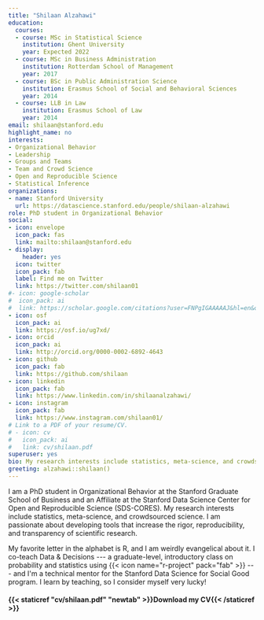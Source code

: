```yaml
---
title: "Shilaan Alzahawi"
education:
  courses:
  - course: MSc in Statistical Science
    institution: Ghent University
    year: Expected 2022
  - course: MSc in Business Administration
    institution: Rotterdam School of Management
    year: 2017
  - course: BSc in Public Administration Science
    institution: Erasmus School of Social and Behavioral Sciences
    year: 2014
  - course: LLB in Law
    institution: Erasmus School of Law
    year: 2014
email: shilaan@stanford.edu
highlight_name: no
interests:
- Organizational Behavior 
- Leadership
- Groups and Teams
- Team and Crowd Science 
- Open and Reproducible Science
- Statistical Inference
organizations:
- name: Stanford University
  url: https://datascience.stanford.edu/people/shilaan-alzahawi
role: PhD student in Organizational Behavior
social:
- icon: envelope
  icon_pack: fas
  link: mailto:shilaan@stanford.edu 
- display:
    header: yes
  icon: twitter
  icon_pack: fab
  label: Find me on Twitter
  link: https://twitter.com/shilaan01
#- icon: google-scholar
#  icon_pack: ai
#  link: https://scholar.google.com/citations?user=FNPgIGAAAAAJ&hl=en&oi=sra
- icon: osf
  icon_pack: ai
  link: https://osf.io/ug7xd/ 
- icon: orcid
  icon_pack: ai
  link: http://orcid.org/0000-0002-6892-4643 
- icon: github
  icon_pack: fab
  link: https://github.com/shilaan
- icon: linkedin
  icon_pack: fab
  link: https://www.linkedin.com/in/shilaanalzahawi/
- icon: instagram
  icon_pack: fab
  link: https://www.instagram.com/shilaan01/ 
# Link to a PDF of your resume/CV.
# - icon: cv
#   icon_pack: ai
#   link: cv/shilaan.pdf
superuser: yes
bio: My research interests include statistics, meta-science, and crowdsourced science
greeting: alzahawi::shilaan()
---
```


I am a PhD student in Organizational Behavior at the Stanford Graduate School of Business and an Affiliate at the Stanford Data Science Center for Open and Reproducible Science (SDS-CORES). My research interests include statistics, meta-science, and crowdsourced science. I am passionate about developing tools that increase the rigor, reproducibility, and transparency of scientific research. 

My favorite letter in the alphabet is R, and I am weirdly evangelical about it. I co-teach Data & Decisions --- a graduate-level, introductory class on probability and statistics using {{< icon name="r-project" pack="fab" >}} --- and I'm a technical mentor for the Stanford Data Science for Social Good program. I learn by teaching, so I consider myself very lucky!

#### <i class="fa fa-download" aria-hidden="true" style="color:#035AA6"></i> {{< staticref "cv/shilaan.pdf" "newtab" >}}Download my CV{{< /staticref >}}
